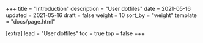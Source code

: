 +++
title = "Introduction"
description = "User dotfiles"
date = 2021-05-16
updated = 2021-05-16
draft = false
weight = 10
sort_by = "weight"
template = "docs/page.html"

[extra]
lead = "User dotfiles"
toc = true
top = false
+++